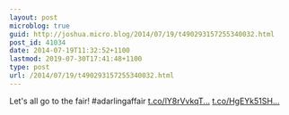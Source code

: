 ```yaml
---
layout: post
microblog: true
guid: http://joshua.micro.blog/2014/07/19/t490293157255340032.html
post_id: 41034
date: 2014-07-19T11:32:52+1100
lastmod: 2019-07-30T17:41:48+1100
type: post
url: /2014/07/19/t490293157255340032.html
---
```

Let's all go to the fair! #adarlingaffair [t.co/lY8rVvkqT...](http://t.co/lY8rVvkqTO) [t.co/HgEYk51SH...](http://t.co/HgEYk51SHh)
